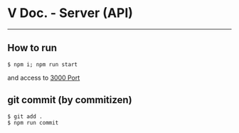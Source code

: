 # V Doc. - Server (API)

---

## How to run 

```
$ npm i; npm run start
```

and access to [3000 Port](http://localhost:3000)

## git commit (by commitizen)

```
$ git add .
$ npm run commit
```